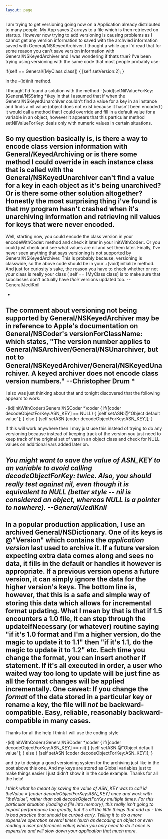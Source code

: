 ```yaml
---
layout: page
---
```



I am trying to get versioning going now on a Application already distributed to many people. My App saves 2 arrays to a file which is then retrieved on startup. However now trying to add versioning is causing problems as I cannot get any version information to saved with the archvied information saved with General/NSKeyedArchiver. I thought a while ago I'd read that for some reason you can't save version information with General/NSKeyedArchiver and I was wondering if thats true? I've been trying using versioning with the same code that most people probably use:
    
if(self == General/[MyClass class]) {
[self setVersion:2];
}

in the -(id)init method.

I thought I'd found a solution with the method -(void)setNilValueForKey:(General/NSString *)key in that I assumed that if when the General/NSKeyedUnarchiver couldn't find a value for a key in an instance and finds a nil value (object does not exist because it hasn't been encoded ) it would call a method that I could override and fill in a default value for a variable in an object, however it appears that this particular method setNilValueForKey: deals only with numeric values in certain situations. 

So my question basically is, is there a way to encode class version information with General/KeyedArchiving or is there some method I could override in each instance class that is called with the General/NSKeyedUnarchiver can't find a value for a key in each object as it's being unarchived? Or is there some other solution altogether? Honestly the most surprising thing i've found is that my program hasn't crashed when it's unarchiving information and retrieving nil values for keys that were never encoded.
----
Well, starting now, you could encode the class version in your     encodeWithCoder: method and check it later in your     initWithCoder:. Or you could just check and see what values are     nil and set them later. Finally, I've never seen anything that says versioning is not supported by General/NSKeyedArchiver. This is probably because, versioning is classwide, so the above code should be in your     +(void)initialize method. And just for curiosity's sake, the reason you have to check whether or not your class is really your class (    self == [M<nowiki/>yClass class] is to make sure that subclasses don't actually have *their* versions updated too. --General/JediKnil

*
The comment about versioning not being supported by General/NSKeyedArchiver may be in reference to Apple's documentation on General/NSCoder's versionForClassName: which states, "The version number applies to General/NSArchiver/General/NSUnarchiver, but not to General/NSKeyedArchiver/General/NSKeyedUnarchiver. A keyed archiver does not encode class version numbers." --Christopher Drum
*
----
I also was just thinking about that and tonight discovered that the following appears to work:

    
-(id)initWithCoder:(General/NSCoder *)coder
{
if([coder decodeObjectForKey:ASN_KEY] == NULL) {
[self setASN:@"Object default value"];
} else {
[self setASN:[coder decodeObjectForKey:ASN_KEY]];
}

If this will work anywhere then I may just use this instead of trying to do any versioning because instead of keeping track of the version you just need to keep track of the original set of vars in an object class and check for NULL values on additional vars added later on.

*You might want to save the value of     ASN_KEY to an variable to avoid calling     decodeObjectForKey: twice. Also, you should really test against     nil, even though it is equivalent to     NULL (better style --     nil is considered an object, whereas     NULL is a pointer to nowhere). --General/JediKnil*
----

In a popular production application, I use an archived General/NSDictionary. One of its keys is @"Version" which contains the *application version* last used to archive it. If a future version expecting extra data comes along and sees no data, it fills in the default or handles it however is appropriate. If a previous version opens a future version, it can simply ignore the data for the higher version's keys. The bottom line is, however, that this is a safe and simple way of storing this data which allows for incremental format updating. What I mean by that is that if 1.5 encounters a 1.0 file, it can step through the updateIfNecessary (or whatever) routine saying "if it's 1.0 format and I'm a higher version, do the magic to update it to 1.1" then "if it's 1.1, do the magic to update it to 1.2" etc. Each time you change the format, you can insert another if statement. If it's all executed in order, a user who waited way too long to update will be just fine as all the format changes will be applied incrementally. One caveat: If you change the *format* of the data stored in a particular key or rename a key, the file will *not* be backward-compatible. Easy, reliable, reasonably backward-compatible in many cases.
----
Thanks for all the help I think I will use the coding style
    
-(id)initWithCoder:(General/NSCoder *)coder
{
if([coder decodeObjectForKey:ASN_KEY] == nil) {
[self setASN:@"Object default value"];
} else {
[self setASN:[coder decodeObjectForKey:ASN_KEY]];
}

and try to design a good versioning system for the archiving just like in the post above this one. And my keys are stored as Global variables just to make things easier I just didn't show it in the code example. Thanks for all the help!

*I think what he meant by saving the value of ASN_KEY was to call     id theValue = [coder decodeObjectForKey:ASN_KEY] *once* and work with "theValue", rather than call decodeObjectForKey multiple times. For this particular situation (loading a file into memory), this really isn't going to impact performance too greatly, but it's all the little things that add up - this is bad practice that should be curbed early. Telling it to do a more expensive operation several times (such as decoding an object or even reading a user preferences value) when you only need to do it once is expensive and will slow down your application that much more.*